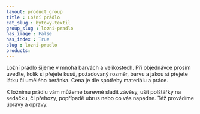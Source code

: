 ```yaml
---
layout: product_group
title : Ložní prádlo
cat_slug : bytovy-textil
group_slug : lozni-pradlo
has_image : False
has_index : True
slug : lozni-pradlo
products:
---
```


Ložní prádlo šijeme v mnoha barvách a velikostech. Při objednávce prosím uveďte, kolik si přejete kusů, požadovaný rozměr, barvu a jakou si přejete látku či umělého beránka. Cena je dle spotřeby materiálu a práce.

K ložnímu prádlu vám můžeme barevně sladit závěsy, ušít polštářky na sedačku, či přehozy, popřípadě ubrus nebo co vás napadne. Též provádíme úpravy a opravy.
